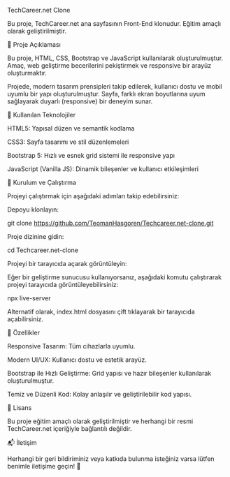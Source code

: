 TechCareer.net Clone

Bu proje, TechCareer.net ana sayfasının Front-End klonudur. Eğitim amaçlı olarak geliştirilmiştir.

📖 Proje Açıklaması

Bu proje, HTML, CSS, Bootstrap ve JavaScript kullanılarak oluşturulmuştur. Amaç, web geliştirme becerilerini pekiştirmek ve responsive bir arayüz oluşturmaktır.

Projede, modern tasarım prensipleri takip edilerek, kullanıcı dostu ve mobil uyumlu bir yapı oluşturulmuştur. Sayfa, farklı ekran boyutlarına uyum sağlayarak duyarlı (responsive) bir deneyim sunar.

🌟 Kullanılan Teknolojiler

HTML5: Yapısal düzen ve semantik kodlama

CSS3: Sayfa tasarımı ve stil düzenlemeleri

Bootstrap 5: Hızlı ve esnek grid sistemi ile responsive yapı

JavaScript (Vanilla JS): Dinamik bileşenler ve kullanıcı etkileşimleri

🔧 Kurulum ve Çalıştırma

Projeyi çalıştırmak için aşağıdaki adımları takip edebilirsiniz:

Depoyu klonlayın:

git clone https://github.com/TeomanHasgoren/Techcareer.net-clone.git

Proje dizinine gidin:

cd Techcareer.net-clone

Projeyi bir tarayıcıda açarak görüntüleyin:

Eğer bir geliştirme sunucusu kullanıyorsanız, aşağıdaki komutu çalıştırarak projeyi tarayıcıda görüntüleyebilirsiniz:

npx live-server

Alternatif olarak, index.html dosyasını çift tıklayarak bir tarayıcıda açabilirsiniz.

🎨 Özellikler

Responsive Tasarım: Tüm cihazlarla uyumlu.

Modern UI/UX: Kullanıcı dostu ve estetik arayüz.

Bootstrap ile Hızlı Geliştirme: Grid yapısı ve hazır bileşenler kullanılarak oluşturulmuştur.

Temiz ve Düzenli Kod: Kolay anlaşılır ve geliştirilebilir kod yapısı.

📜 Lisans

Bu proje eğitim amaçlı olarak geliştirilmiştir ve herhangi bir resmi TechCareer.net içeriğiyle bağlantılı değildir.

📬 İletişim

Herhangi bir geri bildiriminiz veya katkıda bulunma isteğiniz varsa lütfen benimle iletişime geçin! 🚀
